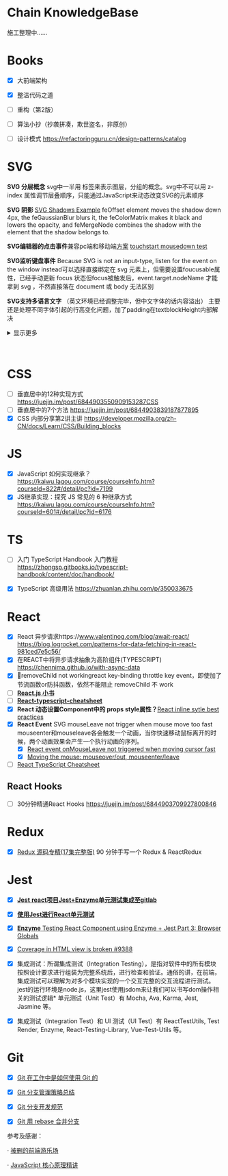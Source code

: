 # Chain KnowledgeBase

施工整理中……


# Books

- [x] 大前端架构
- [x] 整洁代码之道
- [ ] 重构（第2版）
- [ ] 算法小抄（抄袭拼凑，欺世盗名，非原创） 
- [ ] 设计模式 https://refactoringguru.cn/design-patterns/catalog



# SVG

**SVG 分层概念**  svg中一半用 <g> 标签来表示图层，分组的概念。svg中不可以用 z-index 属性调节层叠顺序，只能通过JavaScript来动态改变SVG的元素顺序

**SVG 阴影** [SVG Shadows Example](https://codepen.io/pnowell/pen/eJbaeNthe)  feOffset element moves the shadow down 4px, the feGaussianBlur blurs it, the feColorMatrix makes it black and lowers the opacity, and feMergeNode combines the shadow with the element that the shadow belongs to.

**SVG编辑器的点击事件**兼容pc端和移动端[方案](https://www.jianshu.com/p/2e46a55f00dad3)  [touchstart mousedown test](https://codepen.io/toneworm/pen/Gontm) 

**SVG监听键盘事件** Because SVG is not an input-type, listen for the event on the window instead可以选择直接绑定在 svg 元素上，但需要设置foucusable属性，已经手动更新 focus 状态但focus被触发后，event.target.nodeName 才能拿到 svg ，不然直接落在 document 或 body 无法区别

**SVG支持多语言文字** （英文环境已经调整完毕，但中文字体的话内容溢出） 主要还是处理不同字体引起的行高变化问题，加了padding在textblockHeight内部解决


<details> 
<summary>显示更多</summary>  

**SVG页面自动滚动**

**SVG Text 换行问题**

- [x] [\<textPath>](https://developer.mozilla.org/en-US/docs/Web/SVG/Element/textPath) 
- [x] [彻底搞懂word-break、word-wrap、white-space](https://juejin.im/post/6844903667863126030) 
- [x] [CSSで改行ルールを簡単設定](https://www.sejuku.net/blog/75317) 
- [x] [最全的文本溢出截断省略方案合集](https://www.zoo.team/article/text-overflow) 

1. 嵌入foreignObject标签实现（破坏pure svg，IE11不兼容）[[1]](https://qastack.cn/programming/4991171/auto-line-wrapping-in-svg-text)[[2]](https://segmentfault.com/q/1010000008426252/a-1020000008428672)[[3]](https://codepen.io/maxzz/pen/NzBGVE)
2. 自动换行算法自行计算tspan占用宽度（但不支持单词分行，只能做到字符级别）[[1]](https://juejin.im/entry/6844903582072832008)[[2]](http://zaaack.github.io/2018/08/16/svg-auto-wrapped-text-component-for-react/)
3. 用 d3plus.textWrapping   [[1]](https://bl.ocks.org/davelandry/a39f0c3fc52804ee859a)[[2]](https://github.com/alexandersimoes/d3plus/wiki/Text-Wrapping)
</details>




​	

# CSS

- [ ] 垂直居中的12种实现方式 https://juejin.im/post/6844903550909153287CSS
- [ ] 垂直居中的7个方法 https://juejin.im/post/6844903839187877895
- [x] CSS 内部分享第2讲主讲 https://developer.mozilla.org/zh-CN/docs/Learn/CSS/Building_blocks

# JS

- [x] JavaScript 如何实现继承？https://kaiwu.lagou.com/course/courseInfo.htm?courseId=822#/detail/pc?id=7199
- [x] JS继承实现：探究 JS 常见的 6 种继承方式 https://kaiwu.lagou.com/course/courseInfo.htm?courseId=601#/detail/pc?id=6176

# TS

- [ ] 入门 TypeScript Handbook 入门教程 https://zhongsp.gitbooks.io/typescript-handbook/content/doc/handbook/

- [x] TypeScript 高级用法 https://zhuanlan.zhihu.com/p/350033675



# React

- [x] React 异步请求https://www.valentinog.com/blog/await-react/  https://blog.logrocket.com/patterns-for-data-fetching-in-react-981ced7e5c56/
- [x] 在REACT中将异步请求抽象为高阶组件(TYPESCRIPT) https://chennima.github.io/with-async-data
- [x] 🚧removeChild not workingreact key-binding throttle key event，即使加了节流函数or防抖函数，依然不能阻止 removeChild 不 work
- [ ] [**React.js 小书**](http://huziketang.mangojuice.top/books/react)
- [ ] [**React-typescript-cheatsheet**](https://github.com/typescript-cheatsheets/react-typescript-cheatsheet  )
- [x] **React 动态设置Component中的 props style属性？**[React inline sytle best practices](https://stackoverflow.com/questions/26882177/react-js-inline-style-best-practices)
- [x] **React Event**  SVG mouseLeave not trigger when mouse move too fast mouseenter和mouseleave各会触发一个动画，当你快速移动鼠标离开的时候，两个动画效果会产生一个执行动画的序列。
  - [x] [React event onMouseLeave not triggered when moving cursor fast](https://stackoverflow.com/questions/31775182/react-event-onmouseleave-not-triggered-when-moving-cursor-fast) 
  - [x] [Moving the mouse: mouseover/out, mouseenter/leave](https://javascript.info/mousemove-mouseover-mouseout-mouseenter-mouseleave) 
- [ ] [React TypeScript Cheatsheet](https://react-typescript-cheatsheet.netlify.app/docs/basic/getting-started/context/)

## **React** Hooks

- [ ] 30分钟精通React Hooks https://juejin.im/post/6844903709927800846



# Redux 

- [x] [Redux 源码专精(17集完整版)](https://www.bilibili.com/video/BV1254y1L7UP) 90 分钟手写一个 Redux & ReactRedux

  

# Jest

- [x] [**Jest** **react项目Jest+Enzyme单元测试集成至gitlab**](https://juejin.im/post/6844904161494958087) 
- [x] [**使用Jest进行React单元测试**](https://juejin.im/post/6844903654294716423) 
- [x] [**Enzyme** Testing React Component using Enzyme + Jest Part 3: Browser Globals](https://ttfb.test.traveloka.com/testing-react-component-using-enzyme-jest-part-3/) 
- [x] [Coverage in HTML view is broken #9388](https://github.com/facebook/jest/issues/9388) 
- [x] 集成测试：所谓集成测试（Integration Testing），是指对软件中的所有模块按照设计要求进行组装为完整系统后，进行检查和验证。通俗的讲，在前端，集成测试可以理解为对多个模块实现的一个交互完整的交互流程进行测试。jest的运行环境是node.js，这里jest使用jsdom来让我们可以书写dom操作相关的测试逻辑* 单元测试（Unit Test）有 Mocha, Ava, Karma, Jest, Jasmine 等。
- [x] 集成测试（Integration Test）和 UI 测试（UI Test）有 ReactTestUtils, Test Render, Enzyme, React-Testing-Library, Vue-Test-Utils 等。



# Git

- [x] [Git 在工作中是如何使用 Git 的](https://zhuanlan.zhihu.com/p/250493093)
- [x] [Git 分支管理策略总结](https://juejin.im/post/6844904203115036685)
- [x] [Git 分支开发规范](https://juejin.im/post/6844903635533594632) 
- [x] [Git 用 rebase 合并分支](https://backlog.com/git-tutorial/cn/stepup/stepup2_8.html)



参考及感谢：

· [被删的前端游乐场](http://www.godbasin.com/)

· [JavaScript 核心原理精讲](https://kaiwu.lagou.com/course/courseInfo.htm?courseId=601#/content)